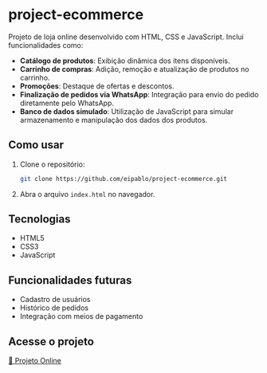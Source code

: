 # project-ecommerce

Projeto de loja online desenvolvido com HTML, CSS e JavaScript. Inclui funcionalidades como:

- **Catálogo de produtos**: Exibição dinâmica dos itens disponíveis.
- **Carrinho de compras**: Adição, remoção e atualização de produtos no carrinho.
- **Promoções**: Destaque de ofertas e descontos.
- **Finalização de pedidos via WhatsApp**: Integração para envio do pedido diretamente pelo WhatsApp.
- **Banco de dados simulado**: Utilização de JavaScript para simular armazenamento e manipulação dos dados dos produtos.

## Como usar

1. Clone o repositório:
    ```bash
    git clone https://github.com/eipablo/project-ecommerce.git
    ```
2. Abra o arquivo `index.html` no navegador.

## Tecnologias

- HTML5
- CSS3
- JavaScript

## Funcionalidades futuras

- Cadastro de usuários
- Histórico de pedidos
- Integração com meios de pagamento

## Acesse o projeto

[🔗 Projeto Online](https://project-ecommerce-theta.vercel.app)